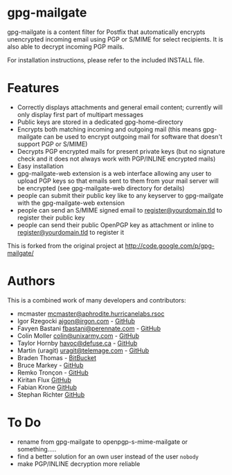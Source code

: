 # gpg-mailgate

gpg-mailgate is a content filter for Postfix that automatically encrypts unencrypted incoming email using PGP or S/MIME for select recipients. It is also able to decrypt incoming PGP mails.

For installation instructions, please refer to the included INSTALL file.

# Features
- Correctly displays attachments and general email content; currently will only display first part of multipart messages
- Public keys are stored in a dedicated gpg-home-directory
- Encrypts both matching incoming and outgoing mail (this means gpg-mailgate can be used to encrypt outgoing mail for software that doesn't support PGP or S/MIME)
- Decrypts PGP encrypted mails for present private keys (but no signature check and it does not always work with PGP/INLINE encrypted mails)
- Easy installation
- gpg-mailgate-web extension is a web interface allowing any user to upload PGP keys so that emails sent to them from your mail server will be encrypted (see gpg-mailgate-web directory for details)
- people can submit their public key like to any keyserver to gpg-mailgate with the gpg-mailgate-web extension
- people can send an S/MIME signed email to register@yourdomain.tld to register their public key
- people can send their public OpenPGP key as attachment or inline to register@yourdomain.tld to register it

This is forked from the original project at http://code.google.com/p/gpg-mailgate/

# Authors

This is a combined work of many developers and contributors:

* mcmaster <mcmaster@aphrodite.hurricanelabs.rsoc>
* Igor Rzegocki <ajgon@irgon.com> - [GitHub](https://github.com/ajgon/gpg-mailgate)
* Favyen Bastani <fbastani@perennate.com> - [GitHub](https://github.com/uakfdotb/gpg-mailgate)
* Colin Moller <colin@unixarmy.com> - [GitHub](https://github.com/LeftyBC/gpg-mailgate)
* Taylor Hornby <havoc@defuse.ca> - [GitHub](https://github.com/defuse/gpg-mailgate)
* Martin (uragit) <uragit@telemage.com> - [GitHub](https://github.com/uragit/gpg-mailgate)
* Braden Thomas - [BitBucket](https://bitbucket.org/drspringfield/emailencrypt.net/)
* Bruce Markey - [GitHub](https://github.com/TheEd1tor)
* Remko Tronçon - [GitHub](https://github.com/remko/phkp/)
* Kiritan Flux [GitHub](https://github.com/kflux)
* Fabian Krone [GitHub](https://github.com/fkrone/gpg-mailgate)
* Stephan Richter [GitHub](https://github.com/keawe-software/gpg-mailgate)

# To Do

* rename from gpg-mailgate to openpgp-s-mime-mailgate or something.....
* find a better solution for an own user instead of the user `nobody`
* make PGP/INLINE decryption more reliable
